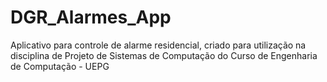 # DGR_Alarmes_App

Aplicativo para controle de alarme residencial, criado para utilização na disciplina de Projeto de Sistemas de Computação do Curso de Engenharia de Computação - UEPG
